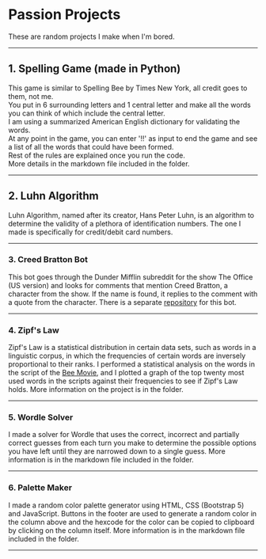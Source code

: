 # Passion Projects

These are random projects I make when I'm bored.

<hr>

## 1. Spelling Game (made in Python)
This game is similar to Spelling Bee by Times New York, all credit goes to them, not me. <br>
You put in 6 surrounding letters and 1 central letter and make all the words you can think of which include the central letter. <br>
I am using a summarized American English dictionary for validating the words. <br>
At any point in the game, you can enter '!!' as input to end the game and see a list of all the words that could have been formed. <br>
Rest of the rules are explained once you run the code. <br>
More details in the markdown file included in the folder.

<hr>


## 2. Luhn Algorithm
 Luhn Algorithm, named after its creator, Hans Peter Luhn, is an algorithm to determine the validity of a plethora of identification numbers. The one I made is specifically for credit/debit card numbers.

 <hr>

 ### 3. Creed Bratton Bot
 This bot goes through the Dunder Mifflin subreddit for the show The Office (US version) and looks for comments that mention Creed Bratton, a character from the show. If the name is found, it replies to the comment with a quote from the character. There is a separate [repository](https://github.com/saadpocalypse/CreedBrattonBot) for this bot.

 <hr>

 ### 4. Zipf's Law
 Zipf's Law is a statistical distribution in certain data sets, such as words in a linguistic corpus, in which the frequencies of certain words are inversely proportional to their ranks. I performed a statistical analysis on the words in the script of the [Bee Movie](https://www.imdb.com/title/tt0389790/), and I plotted a graph of the top twenty most used words in the scripts against their frequencies to see if Zipf's Law holds. More information on the project is in the folder.

 <hr>

 ### 5. Wordle Solver
 I made a solver for Wordle that uses the correct, incorrect and partially correct guesses from each turn you make to determine the possible options you have left until they are narrowed down to a single guess. More information is in the markdown file included in the folder.

 <hr>

 ### 6. Palette Maker
 I made a random color palette generator using HTML, CSS (Bootstrap 5) and JavaScript. Buttons in the footer are used to generate a random color in the column above and the hexcode for the color can be copied to clipboard by clicking on the column itself. More information is in the markdown file included in the folder.

 <hr>
